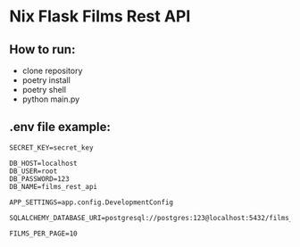 # Nix Flask Films Rest API

## How to run:

- clone repository
- poetry install
- poetry shell
- python main.py

## .env file example:

```
SECRET_KEY=secret_key

DB_HOST=localhost
DB_USER=root
DB_PASSWORD=123
DB_NAME=films_rest_api

APP_SETTINGS=app.config.DevelopmentConfig

SQLALCHEMY_DATABASE_URI=postgresql://postgres:123@localhost:5432/films_rest_api

FILMS_PER_PAGE=10
```
